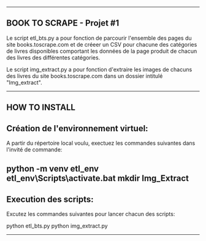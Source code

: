 __________________________
BOOK TO SCRAPE - Projet #1
--------------------------

Le script etl_bts.py a pour fonction de parcourir l'ensemble des pages du site books.toscrape.com et de créeer un CSV 
pour chacune des catégories de livres disponibles comportant les données de la page produit de chacun des livres des différentes catégories.

Le script img_extract.py a pour fonction d'extraire les images de chacuns des livres du site books.toscrape.com dans un dossier intitulé "Img_extract".
**************************


HOW TO INSTALL
--------------

Création de l'environnement virtuel:
------------------------------------
A partir du répertoire local voulu, exectuez les commandes suivantes dans l'invité de commande:
>
python -m venv etl_env
etl_env\Scripts\activate.bat
mkdir Img_Extract
------------------------------------

Execution des scripts:
----------------------
Excutez les commandes suivantes pour lancer chacun des scripts:
>
python etl_bts.py
python img_extract.py
***************************








